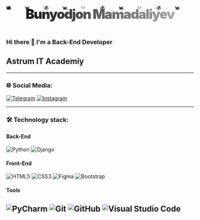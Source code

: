<svg fill="none" viewBox="0 0 800 100" width="800" height="100" xmlns="http://www.w3.org/2000/svg">
  <foreignObject width="100%" height="100%">
    <div xmlns="http://www.w3.org/1999/xhtml">
      <style>
        @keyframes gradientText {
          0% {
            background-position: 0% 50%;
          }
          50% {
            background-position: 100% 50%;
          }
          100% {
            background-position: 0% 50%;
          }
        }
        .snowflake {
          font-size: 1.5em;
          font-family: Arial;
          text-shadow: 0 0 1px #000;
        }
        h1 {
          font-family: 'Inter', -apple-system, BlinkMacSystemFont, 'Segoe UI', 'Roboto', 'Oxygen', 'Ubuntu', 'Cantarell', 'Fira Sans', 'Droid Sans', 'Helvetica Neue', sans-serif;
          margin: 0;
          font-size: 4em;
          font-weight: 900;
          letter-spacing: -.05em;
          text-align: center;
          background: -webkit-linear-gradient(right, #f2f3f4, #000, #f2f3f4, #000);
          background: linear-gradient(270deg, #f2f3f4 0, #000, #f2f3f4, #000);
          background-size: 400%;
          background-clip: text;
          -webkit-background-clip: text;
          -webkit-text-fill-color: transparent;
          -webkit-animation: gradientText 3s ease infinite;
          animation: gradientText 3s ease infinite;
        }
        @keyframes snowflakes-fall {
          0% {
            top: -10%;
          }
          100% {
            top: 100%;
          }
        }
        @keyframes snowflakes-shake {
          0% {
            transform: translateX(0px);
          }
          50% {
            transform: translateX(80px);
          }
          100% {
            transform: translateX(0px);
          }
        }
        .snowflake {
          position: fixed;
          top: -10%;
          z-index: 9999;
          -webkit-user-select: none;
          -moz-user-select: none;
          -ms-user-select: none;
          user-select: none;
          cursor: default;
          animation-name: snowflakes-fall, snowflakes-shake;
          animation-duration: 10s, 3s;
          animation-timing-function: linear, ease-in-out;
          animation-iteration-count: infinite, infinite;
          animation-play-state: running, running;
        }
        .snowflake:nth-of-type(1) {
          left: 10%;
          animation-delay: 1s, 1s;
        }
        .snowflake:nth-of-type(2) {
          left: 20%;
          animation-delay: 6s, .5s;
        }
        .snowflake:nth-of-type(3) {
          left: 30%;
          animation-delay: 4s, 2s;
        }
        .snowflake:nth-of-type(4) {
          left: 40%;
          animation-delay: 2s, 2s;
        }
        .snowflake:nth-of-type(5) {
          left: 50%;
          animation-delay: 8s, 3s;
        }
        .snowflake:nth-of-type(6) {
          left: 60%;
          animation-delay: 6s, 2s;
        }
        .snowflake:nth-of-type(7) {
          left: 70%;
          animation-delay: 2.5s, 1s;
        }
        .snowflake:nth-of-type(8) {
          left: 80%;
          animation-delay: 1s, 0s;
        }
        .snowflake:nth-of-type(9) {
          left: 90%;
          animation-delay: 3s, 1.5s;
        }
      </style>
      <h1>Bunyodjon Mamadaliyev</h1>
      <div xmlns="http://www.w3.org/1999/xhtml" class="snowflake">💻</div>
      <div xmlns="http://www.w3.org/1999/xhtml" class="snowflake">💰</div>
      <div xmlns="http://www.w3.org/1999/xhtml" class="snowflake">💻</div>
      <div xmlns="http://www.w3.org/1999/xhtml" class="snowflake">🖤</div>
      <div xmlns="http://www.w3.org/1999/xhtml" class="snowflake">💰</div>
      <div xmlns="http://www.w3.org/1999/xhtml" class="snowflake">💻</div>
      <div xmlns="http://www.w3.org/1999/xhtml" class="snowflake">🖤</div>
      <div xmlns="http://www.w3.org/1999/xhtml" class="snowflake">💰</div>
      <div xmlns="http://www.w3.org/1999/xhtml" class="snowflake">💻</div>
      <div xmlns="http://www.w3.org/1999/xhtml" class="snowflake">🖤</div>
      <div xmlns="http://www.w3.org/1999/xhtml" class="snowflake">💰</div>
      <div xmlns="http://www.w3.org/1999/xhtml" class="snowflake">💻</div>
      <div xmlns="http://www.w3.org/1999/xhtml" class="snowflake">🖤</div>
    </div>
  </foreignObject>
</svg>



### Hi there 👋 I'm a Back-End Developer

## Astrum IT Academiy


---

### 🌐 Social Media:
[![Telegram](https://img.shields.io/badge/Telegram-blue?logo=telegram&logoColor=white)](https://t.me/Bunyodjon_mamadaliyev)
[![Instagram](https://img.shields.io/badge/Instagram-red?logo=instagram&logoColor=white)](https://instagram.com/Bunyodjon_mamadaliyev_)

---

### 🛠️ Technology stack:
#### Back-End
![Python](https://img.shields.io/badge/-Python-blue?logo=python&logoColor=white)
![Django](https://img.shields.io/badge/-Django-green?logo=django&logoColor=white)


#### Front-End
![HTML5](https://img.shields.io/badge/-HTML5-orange?logo=html5&logoColor=white)
![CSS3](https://img.shields.io/badge/-CSS3-blue?logo=css3&logoColor=white)
![Figma](https://img.shields.io/badge/-Figma-purple?logo=figma&logoColor=white)
![Bootstrap](https://img.shields.io/badge/-Bootstrap-purple?logo=bootstrap&logoColor=white)

#### Tools
![PyCharm](https://img.shields.io/badge/-PyCharm-green?logo=pycharm&logoColor=white)
![Git](https://img.shields.io/badge/-Git-red?logo=git&logoColor=white)
![GitHub](https://img.shields.io/badge/-GitHub-black?logo=github&logoColor=white)
![Visual Studio Code](https://img.shields.io/badge/-Visual_Studio_Code-blue?logo=visualstudiocode&logoColor=white)
---


